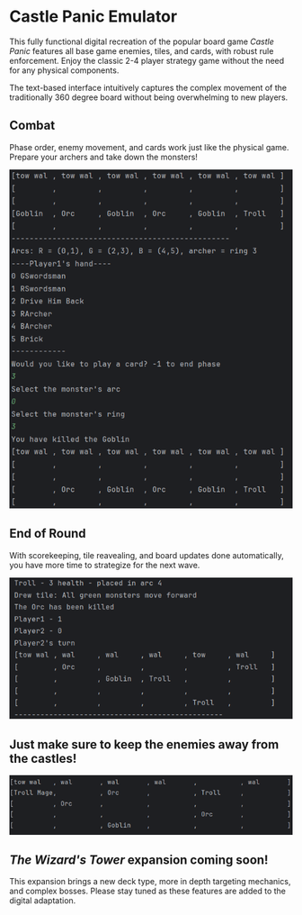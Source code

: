 
# Castle Panic Emulator

This fully functional digital recreation of the popular board game <em>Castle Panic</em> features all base game enemies, tiles, and cards, with robust rule enforcement. Enjoy the classic 2-4 player strategy game without the need for any physical components.

The text-based interface intuitively captures the complex movement of the traditionally 360 degree board without being overwhelming to new players.

## Combat
Phase order, enemy movement, and cards work just like the physical game. Prepare your archers and take down the monsters!

![](combat.png)

## End of Round
With scorekeeping, tile reavealing, and board updates done automatically, you have more time to strategize for the next wave.

![](end_of_round.png)

## Just make sure to keep the enemies away from the castles!

![](dangerous.png)

## <em>The Wizard's Tower</em> expansion coming soon!
This expansion brings a new deck type, more in depth targeting mechanics, and complex bosses. Please stay tuned as these features are added to the digital adaptation.